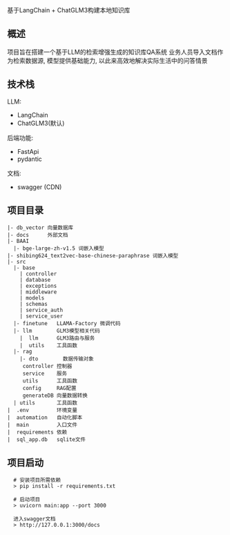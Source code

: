 基于LangChain + ChatGLM3构建本地知识库

## 概述
项目旨在搭建一个基于LLM的检索增强生成的知识库QA系统
业务人员导入文档作为检索数据源, 模型提供基础能力, 以此来高效地解决实际生活中的问答情景

## 技术栈
LLM:
- LangChain
- ChatGLM3(默认)

后端功能:
- FastApi
- pydantic

文档:
- swagger (CDN)

## 项目目录
```
|- db_vector 向量数据库
|- docs      外部文档
|- BAAI
  |- bge-large-zh-v1.5 词嵌入模型
|- shibing624_text2vec-base-chinese-paraphrase 词嵌入模型
|- src
  |- base
    | controller
    | database
    | exceptions
    | middleware
    | models
    | schemas
    | service_auth
    | service_user
  |- finetune   LLAMA-Factory 微调代码
  |- llm        GLM3模型相关代码
    |  llm      GLM3路由与服务
    |  utils    工具函数
  |- rag
    |- dto        数据传输对象
     controller 控制器
     service    服务
     utils      工具函数
     config     RAG配置
     generateDB 向量数据转换
  | utils       工具函数
|  .env         环境变量
|  automation   自动化脚本
|  main         入口文件
|  requirements 依赖
|  sql_app.db   sqlite文件
```
## 项目启动
```
  # 安装项目所需依赖
  > pip install -r requirements.txt
```

```
  # 启动项目
  > uvicorn main:app --port 3000
```

```
  进入swagger文档
  > http://127.0.0.1:3000/docs
```